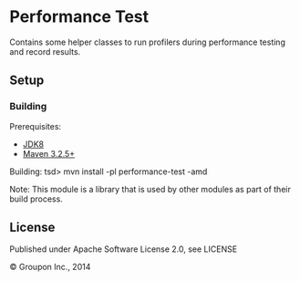 Performance Test
================

Contains some helper classes to run profilers during performance testing and record results.

Setup
-----

### Building ###

Prerequisites:
* [JDK8](http://www.oracle.com/technetwork/java/javase/downloads/jdk8-downloads-2133151.html)
* [Maven 3.2.5+](https://maven.apache.org/)

Building:
    tsd> mvn install -pl performance-test -amd

Note: This module is a library that is used by other modules as part of their build process.

License
-------

Published under Apache Software License 2.0, see LICENSE

&copy; Groupon Inc., 2014
